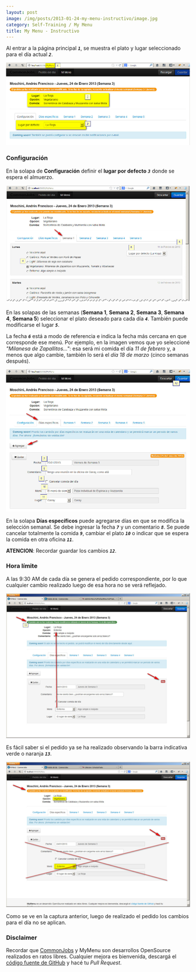 ```yaml
---
layout: post
image: /img/posts/2013-01-24-my-menu-instructivo/image.jpg
category: Self-Training / My Menu
title: My Menu - Instructivo
---
```


Al entrar a la página principal ***`1`***, se muestra el plato y lugar seleccionado para el día actual ***`2`***.

![Pantalla principal](/img/posts/2013-01-24-my-menu-instructivo/01.jpg)

### Configuración

En la solapa de **Configuración** definir el **lugar por defecto** ***`3`*** donde se espera el almuerzo.

![Menú semanal](/img/posts/2013-01-24-my-menu-instructivo/02.jpg)

En las solapas de las semanas (**Semana 1**, **Semana 2**, **Semana 3**, **Semana 4**, **Semana 5**) seleccionar el plato deseado para cada día ***`4`***. También puede modificarse el lugar ***`5`***.

La fecha ***`6`*** está a modo de referencia e indica la fecha más cercana en que corresponde ese menú. Por ejemplo, en la imagen vemos que yo seleccioné _"Milanesa de Zapallitos..."_: esa será mi comida el día _11 de febrero_ y, a menos que algo cambie, también lo será el _día 18 de marzo_ (cinco semanas después).

![Días específicos](/img/posts/2013-01-24-my-menu-instructivo/03.jpg)

En la solapa **Días específicos** puede agregarse días en que se modifica la selección semanal. Se debe ingresar la fecha ***`7`*** y un comentario ***`8`***. Se puede cancelar totalmente la comida ***`9`***, cambiar el plato ***`10`*** o indicar que se espera la comida en otra oficina ***`11`***.

**ATENCION**: Recordar guardar los cambios ***`12`***.

### Hora límite

A las 9:30 AM de cada día se genera el pedido correspondiente, por lo que cualquier cambio realizado luego de esa hora no se verá reflejado.

![Pedido no realizado](/img/posts/2013-01-24-my-menu-instructivo/04.jpg)

Es fácil saber si el pedido ya se ha realizado observando la barra indicativa verde o naranja ***`13`***.

![Pedido ya realizado](/img/posts/2013-01-24-my-menu-instructivo/05.jpg)

Como se ve en la captura anterior, luego de realizado el pedido los cambios para el día no se aplican.

### Disclaimer

Recordar que [CommonJobs](http://commonjobs.makingsense.com/documentation) y MyMenu son desarrollos OpenSource realizados en ratos libres. Cualquier mejora es bienvenida, descargá el [código fuente de GitHub](https://github.com/CommonJobs/CommonJobs) y hacé tu _Pull Request_.